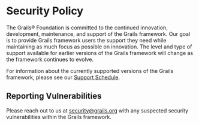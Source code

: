 # Security Policy

The Grails® Foundation is committed to the continued innovation, development, maintenance, and support of the Grails framework.
Our goal is to provide Grails framework users the support they need while maintaining as much focus as possible on innovation.
The level and type of support available for earlier versions of the Grails framework will change as the framework continues to evolve.

For information about the currently supported versions of the Grails framework, please see our [Support Schedule](https://grails.org/support-schedule.html).

## Reporting Vulnerabilities

Please reach out to us at security@grails.org with any suspected security vulnerabilities within the Grails framework.
